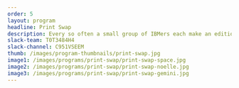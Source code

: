 ```yaml
---
order: 5
layout: program
headline: Print Swap
description: Every so often a small group of IBMers each make an edition of prints with the same prompt, exchange them with one another, and put them on display in the participating Studio. Print Swaps serve as a great excuse to share our creativity and strengthen our collaborative relationships.
slack-team: T0T3484H4
slack-channel: C951VSEEM
thumb: /images/program-thumbnails/print-swap.jpg
image1: /images/programs/print-swap/print-swap-space.jpg
image2: /images/programs/print-swap/print-swap-noelle.jpg
image3: /images/programs/print-swap/print-swap-gemini.jpg
---
```

